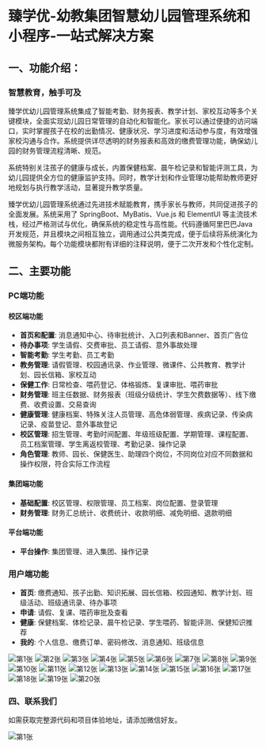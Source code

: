 # 臻学优-幼教集团智慧幼儿园管理系统和小程序-一站式解决方案

## 一、功能介绍：

### 智慧教育，触手可及

臻学优幼儿园管理系统集成了智能考勤、财务报表、教学计划、家校互动等多个关键模块，全面实现幼儿园日常管理的自动化和智能化。家长可以通过便捷的访问端口，实时掌握孩子在校的出勤情况、健康状况、学习进度和活动参与度，有效增强家校沟通与合作。系统提供详尽透明的财务报表和高效的缴费管理功能，确保幼儿园的财务管理流程清晰、规范。

系统特别关注孩子的健康与成长，内置保健档案、晨午检记录和智能评测工具，为幼儿园提供全方位的健康监护支持。同时，教学计划和作业管理功能帮助教师更好地规划与执行教学活动，显著提升教学质量。

臻学优幼儿园管理系统通过先进技术赋能教育，携手家长与教师，共同促进孩子的全面发展。系统采用了 SpringBoot、MyBatis、Vue.js 和 ElementUI 等主流技术栈，经过严格测试与优化，确保系统的稳定性与高性能。代码遵循阿里巴巴Java开发规范，并且模块之间相互独立，调用通过公共类完成，便于后续将系统演化为微服务架构。每个功能模块都附有详细的注释说明，便于二次开发和个性化定制。

## 二、主要功能

### PC端功能

#### 校区端功能

- **首页和配置**: 消息通知中心、待审批统计、入口列表和Banner、首页广告位
- **待办事项**: 学生请假、交费审批、员工请假、意外事故处理
- **智能考勤**: 学生考勤、员工考勤
- **教务管理**: 请假管理、校园通讯录、作业管理、微课件、公共教育、教学计划、园长信箱、家校互动
- **保健工作**: 日常检查、喂药登记、体格锻炼、复课审批、喂药审批
- **财务管理**: 班主任数据、财务报表（班级分级统计、学生欠费数据等）、线下缴费、收费设置、交易查询
- **健康管理**: 健康档案、特殊关注人员管理、高危体弱管理、疾病记录、传染病记录、疫苗登记、意外事故登记
- **校区管理**: 招生管理、考勤时间配置、年级班级配置、学期管理、课程配置、员工档案管理、学生离返校管理、考勤记录、操作记录
- **角色管理**: 教师、园长、保健医生、助理四个岗位，不同岗位对应不同数据和操作权限，符合实际工作流程

#### 集团端功能

- **基础配置**: 校区管理、权限管理、员工档案、岗位配置、登录管理
- **财务管理**: 财务汇总统计、收费统计、收款明细、减免明细、退款明细

#### 平台端功能

- **平台操作**: 集团管理、进入集团、操作记录

### 用户端功能

- **首页**: 缴费通知、孩子出勤、知识拓展、园长信箱、校园通知、教学计划、班级活动、班级通讯录、待办事项
- **申请**: 请假、复课、喂药审批及查看
- **健康**: 保健档案、体检记录、晨午检记录、学生喂药、智能评测、保健知识推荐
- **我的**: 个人信息、缴费订单、密码修改、消息通知、班级信息


![第1张](./doc/幻灯片1.JPG)
![第2张](./doc/幻灯片2.JPG)
![第3张](./doc/幻灯片3.JPG)
![第4张](./doc/幻灯片4.JPG)
![第5张](./doc/幻灯片5.JPG)
![第6张](./doc/幻灯片6.JPG)
![第7张](./doc/幻灯片7.JPG)
![第8张](./doc/幻灯片8.JPG)
![第9张](./doc/幻灯片9.JPG)
![第10张](./doc/幻灯片10.JPG)
![第11张](./doc/幻灯片11.JPG)
![第12张](./doc/幻灯片12.JPG)
![第13张](./doc/幻灯片13.JPG)
![第14张](./doc/幻灯片14.JPG)
![第15张](./doc/幻灯片15.JPG)
![第16张](./doc/幻灯片16.JPG)
![第17张](./doc/幻灯片17.JPG)
![第18张](./doc/幻灯片18.JPG)
![第19张](./doc/幻灯片19.JPG)
![第20张](./doc/幻灯片20.JPG)


### 四、联系我们

如需获取完整源代码和项目体验地址，请添加微信好友。

![第1张](./doc/微信二维码.jpg)


